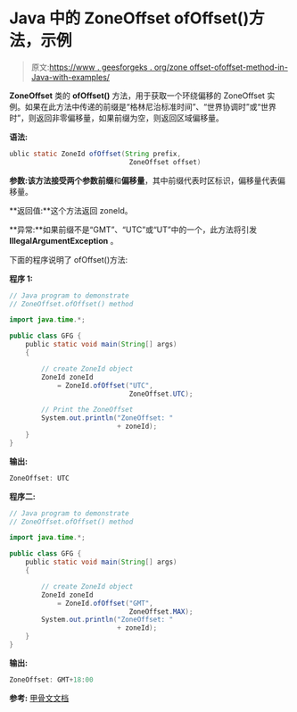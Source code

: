 # Java 中的 ZoneOffset ofOffset()方法，示例

> 原文:[https://www . geesforgeks . org/zone offset-ofoffset-method-in-Java-with-examples/](https://www.geeksforgeeks.org/zoneoffset-ofoffset-method-in-java-with-examples/)

**ZoneOffset** 类的 **ofOffset()** 方法，用于获取一个环绕偏移的 ZoneOffset 实例。如果在此方法中传递的前缀是“格林尼治标准时间”、“世界协调时”或“世界时”，则返回非零偏移量，如果前缀为空，则返回区域偏移量。

**语法:**

```java
ublic static ZoneId ofOffset(String prefix,
                              ZoneOffset offset)

```

**参数:**该方法接受两个参数**前缀**和**偏移量**，其中前缀代表时区标识，偏移量代表偏移量。

**返回值:**这个方法返回 zoneId。

**异常:**如果前缀不是“GMT”、“UTC”或“UT”中的一个，此方法将引发 **IllegalArgumentException** 。

下面的程序说明了 ofOffset()方法:

**程序 1:**

```java
// Java program to demonstrate
// ZoneOffset.ofOffset() method

import java.time.*;

public class GFG {
    public static void main(String[] args)
    {

        // create ZoneId object
        ZoneId zoneId
            = ZoneId.ofOffset("UTC",
                              ZoneOffset.UTC);

        // Print the ZoneOffset
        System.out.println("ZoneOffset: "
                           + zoneId);
    }
}
```

**输出:**

```java
ZoneOffset: UTC

```

**程序二:**

```java
// Java program to demonstrate
// ZoneOffset.ofOffset() method

import java.time.*;

public class GFG {
    public static void main(String[] args)
    {

        // create ZoneId object
        ZoneId zoneId
            = ZoneId.ofOffset("GMT",
                              ZoneOffset.MAX);
        System.out.println("ZoneOffset: "
                           + zoneId);
    }
}
```

**输出:**

```java
ZoneOffset: GMT+18:00

```

**参考:** [甲骨文文档](https://docs.oracle.com/javase/9/docs/api/java/time/ZoneId.html#ofOffset-java.lang.String-java.time.ZoneOffset-)